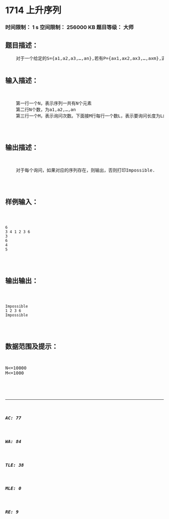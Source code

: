 # 1714 上升序列   
### 时间限制： 1 s     空间限制： 256000 KB     题目等级： 大师  
## 题目描述：  

<pre>
    对于一个给定的S={a1,a2,a3,…,an},若有P={ax1,ax2,ax3,…,axm},满足(x1<x2<…<xm) 且（ax1<ax2<…<axm)。那么就称P为S的一个上升序列。如果有多个P满足条件，那么我们想求字典序最小的那个。
 
    给出S序列，给出若干询问。对于第i个询问，求出长度为Li的上升序列，如有多个，求出字典序最小的那个（即首先x1最小，如果不唯一，再看x2最小……），如果不存在长度为Li的上升序列，则打印Impossible.
</pre>
  
  
## 输入描述：  

<pre>
    第一行一个N，表示序列一共有N个元素
    第二行N个数，为a1,a2,…,an
    第三行一个M，表示询问次数。下面接M行每行一个数L，表示要询问长度为L的上升序列。
</pre>
  
  
## 输出描述：  

<pre>
    对于每个询问，如果对应的序列存在，则输出，否则打印Impossible.
</pre>
  
  
## 样例输入：  

<pre><code>
6
3 4 1 2 3 6
3
6
4
5
</code></pre>
  
  
## 输出输出：  

<pre><code>
Impossible
1 2 3 6
Impossible
</code></pre>
  
  
## 数据范围及提示：  

<pre>
N<=10000
M<=1000
 
</pre>
  
  
***  

##### AC: 77  
##### WA: 84  
##### TLE: 38  
##### MLE: 0  
##### RE: 9  
